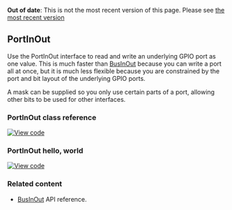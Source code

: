 <span class="warnings">**Out of date**: This is not the most recent version of this page. Please see [the most recent version](y)</span>
## PortInOut

Use the PortInOut interface to read and write an underlying GPIO port as one value. This is much faster than <a href="/docs/v5.6/reference/businout.html" target="_blank">BusInOut</a> because you can write a port all at once, but it is much less flexible because you are constrained by the port and bit layout of the underlying GPIO ports.

A mask can be supplied so you only use certain parts of a port, allowing other bits to be used for other interfaces.

### PortInOut class reference

[![View code](https://www.mbed.com/embed/?type=library)](https://os.mbed.com/docs/v5.6/mbed-os-api-doxy/classmbed_1_1_port_in_out.html)

### PortInOut hello, world

[![View code](https://www.mbed.com/embed/?url=https://os.mbed.com/users/mbed_official/code/PortInOut_HelloWorld/)](https://os.mbed.com/users/mbed_official/code/PortInOut_HelloWorld/file/018ca8a43b33/main.cpp)

### Related content

- <a href="/docs/v5.6/reference/businout.html" target="_blank">BusInOut</a> API reference.
